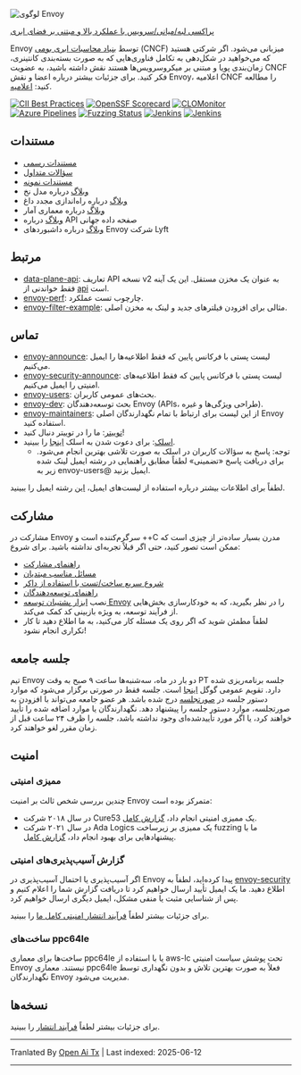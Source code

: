 ![لوگوی Envoy](https://github.com/envoyproxy/artwork/blob/main/PNG/Envoy_Logo_Final_PANTONE.png)

[پراکسی لبه/میانی/سرویس با عملکرد بالا و مبتنی بر فضای ابری](https://www.envoyproxy.io/)

Envoy توسط [بنیاد محاسبات ابری بومی](https://cncf.io) (CNCF) میزبانی می‌شود. اگر شرکتی هستید که می‌خواهید در شکل‌دهی به تکامل فناوری‌هایی که به صورت بسته‌بندی کانتینری، زمان‌بندی پویا و مبتنی بر میکروسرویس‌ها هستند نقش داشته باشید، به عضویت CNCF فکر کنید. برای جزئیات بیشتر درباره اعضا و نقش Envoy، اعلامیه CNCF را مطالعه کنید:
[اعلامیه](https://www.cncf.io/blog/2017/09/13/cncf-hosts-envoy/).

[![CII Best Practices](https://bestpractices.coreinfrastructure.org/projects/1266/badge)](https://bestpractices.coreinfrastructure.org/projects/1266)
[![OpenSSF Scorecard](https://api.securityscorecards.dev/projects/github.com/envoyproxy/envoy/badge)](https://securityscorecards.dev/viewer/?uri=github.com/envoyproxy/envoy)
[![CLOMonitor](https://img.shields.io/endpoint?url=https://clomonitor.io/api/projects/cncf/envoy/badge)](https://clomonitor.io/projects/cncf/envoy)
[![Azure Pipelines](https://dev.azure.com/cncf/envoy/_apis/build/status/11?branchName=main)](https://dev.azure.com/cncf/envoy/_build/latest?definitionId=11&branchName=main)
[![Fuzzing Status](https://oss-fuzz-build-logs.storage.googleapis.com/badges/envoy.svg)](https://bugs.chromium.org/p/oss-fuzz/issues/list?sort=-opened&can=1&q=proj:envoy)
[![Jenkins](https://powerci.osuosl.org/buildStatus/icon?job=build-envoy-static-master&subject=ppc64le%20build)](https://powerci.osuosl.org/job/build-envoy-static-master/)
[![Jenkins](https://ibmz-ci.osuosl.org/buildStatus/icon?job=Envoy_IBMZ_CI&subject=s390x%20build)](https://ibmz-ci.osuosl.org/job/Envoy_IBMZ_CI/)

## مستندات

* [مستندات رسمی](https://www.envoyproxy.io/)
* [سؤالات متداول](https://www.envoyproxy.io/docs/envoy/latest/faq/overview)
* [مستندات نمونه](https://github.com/envoyproxy/examples/)
* [وبلاگ](https://medium.com/@mattklein123/envoy-threading-model-a8d44b922310) درباره مدل نخ
* [وبلاگ](https://medium.com/@mattklein123/envoy-hot-restart-1d16b14555b5) درباره راه‌اندازی مجدد داغ
* [وبلاگ](https://medium.com/@mattklein123/envoy-stats-b65c7f363342) درباره معماری آمار
* [وبلاگ](https://medium.com/@mattklein123/the-universal-data-plane-api-d15cec7a) درباره API صفحه داده جهانی
* [وبلاگ](https://medium.com/@mattklein123/lyfts-envoy-dashboards-5c91738816b1) درباره داشبوردهای Envoy شرکت Lyft

## مرتبط

* [data-plane-api](https://github.com/envoyproxy/data-plane-api): تعاریف API نسخه v2 به عنوان یک مخزن مستقل. این یک آینه فقط خواندنی از [api](https://raw.githubusercontent.com/envoyproxy/envoy/main/api/) است.
* [envoy-perf](https://github.com/envoyproxy/envoy-perf): چارچوب تست عملکرد.
* [envoy-filter-example](https://github.com/envoyproxy/envoy-filter-example): مثالی برای افزودن فیلترهای جدید و لینک به مخزن اصلی.

## تماس

* [envoy-announce](https://groups.google.com/forum/#!forum/envoy-announce): لیست پستی با فرکانس پایین که فقط اطلاعیه‌ها را ایمیل می‌کنیم.
* [envoy-security-announce](https://groups.google.com/forum/#!forum/envoy-security-announce): لیست پستی با فرکانس پایین که فقط اطلاعیه‌های امنیتی را ایمیل می‌کنیم.
* [envoy-users](https://groups.google.com/forum/#!forum/envoy-users): بحث‌های عمومی کاربران.
* [envoy-dev](https://groups.google.com/forum/#!forum/envoy-dev): بحث توسعه‌دهندگان Envoy (APIs، طراحی ویژگی‌ها و غیره).
* [envoy-maintainers](https://groups.google.com/forum/#!forum/envoy-maintainers): از این لیست برای ارتباط با تمام نگهدارندگان اصلی Envoy استفاده کنید.
* [توییتر](https://twitter.com/EnvoyProxy/): ما را در توییتر دنبال کنید!
* [اسلک](https://envoyproxy.slack.com/): برای دعوت شدن به اسلک [اینجا](https://communityinviter.com/apps/envoyproxy/envoy) را ببینید.
  * توجه: پاسخ به سؤالات کاربران در اسلک به صورت تلاشی بهترین انجام می‌شود. برای دریافت پاسخ «تضمینی» لطفاً مطابق راهنمایی در رشته ایمیل لینک شده زیر به envoy-users@ ایمیل بزنید.

لطفاً برای اطلاعات بیشتر درباره استفاده از لیست‌های ایمیل، [این](https://groups.google.com/forum/#!topic/envoy-announce/l9zjYsnS3TY) رشته ایمیل را ببینید.

## مشارکت

مشارکت در Envoy سرگرم‌کننده است و ++C مدرن بسیار ساده‌تر از چیزی است که ممکن است تصور کنید، حتی اگر قبلاً تجربه‌ای نداشته باشید. برای شروع:

* [راهنمای مشارکت](https://raw.githubusercontent.com/envoyproxy/envoy/main/CONTRIBUTING.md)
* [مسائل مناسب مبتدیان](https://github.com/envoyproxy/envoy/issues?q=is%3Aopen+is%3Aissue+label%3Abeginner)
* [شروع سریع ساخت/تست با استفاده از داکر](https://raw.githubusercontent.com/envoyproxy/envoy/main/ci#building-and-running-tests-as-a-developer)
* [راهنمای توسعه‌دهندگان](https://raw.githubusercontent.com/envoyproxy/envoy/main/DEVELOPER.md)
* نصب [ابزار پشتیبان توسعه Envoy](https://github.com/envoyproxy/envoy/blob/main/support/README.md) را در نظر بگیرید، که به خودکارسازی بخش‌هایی از فرآیند توسعه، به ویژه بازبینی کد کمک می‌کند.
* لطفاً مطمئن شوید که اگر روی یک مسئله کار می‌کنید، به ما اطلاع دهید تا کار تکراری انجام نشود!

## جلسه جامعه

تیم Envoy دو بار در ماه، سه‌شنبه‌ها ساعت ۹ صبح به وقت PT جلسه برنامه‌ریزی شده دارد. تقویم عمومی گوگل [اینجا](https://goo.gl/PkDijT) است. جلسه فقط در صورتی برگزار می‌شود که موارد دستور جلسه در [صورتجلسه](https://goo.gl/5Cergb) درج شده باشد. هر عضو جامعه می‌تواند با افزودن به صورتجلسه، موارد دستور جلسه را پیشنهاد دهد. نگهدارندگان یا موارد اضافه شده را تأیید خواهند کرد، یا اگر مورد تأییدشده‌ای وجود نداشته باشد، جلسه را ظرف ۲۴ ساعت قبل از زمان مقرر لغو خواهند کرد.

## امنیت

### ممیزی امنیتی

چندین بررسی شخص ثالث بر امنیت Envoy متمرکز بوده است:
* در سال ۲۰۱۸ شرکت Cure53 یک ممیزی امنیتی انجام داد، [گزارش کامل](https://raw.githubusercontent.com/envoyproxy/envoy/main/docs/security/audit_cure53_2018.pdf).
* در سال ۲۰۲۱ شرکت Ada Logics یک ممیزی بر زیرساخت fuzzing ما با پیشنهادهایی برای بهبود انجام داد، [گزارش کامل](https://raw.githubusercontent.com/envoyproxy/envoy/main/docs/security/audit_fuzzer_adalogics_2021.pdf).

### گزارش آسیب‌پذیری‌های امنیتی

اگر آسیب‌پذیری یا احتمال آسیب‌پذیری در Envoy پیدا کرده‌اید، لطفاً به [envoy-security](mailto:envoy-security@googlegroups.com) اطلاع دهید. ما یک ایمیل تأیید ارسال خواهیم کرد تا دریافت گزارش شما را اعلام کنیم و پس از شناسایی مثبت یا منفی مشکل، ایمیل دیگری ارسال خواهیم کرد.

برای جزئیات بیشتر لطفاً [فرآیند انتشار امنیتی کامل ما](https://raw.githubusercontent.com/envoyproxy/envoy/main/SECURITY.md) را ببینید.

### ساخت‌های ppc64le

ساخت‌ها برای معماری ppc64le یا با استفاده از aws-lc تحت پوشش سیاست امنیتی Envoy نیستند. معماری ppc64le فعلاً به صورت بهترین تلاش و بدون نگهداری توسط نگهدارندگان Envoy مدیریت می‌شود.

## نسخه‌ها

برای جزئیات بیشتر لطفاً [فرآیند انتشار](https://github.com/envoyproxy/envoy/blob/main/RELEASES.md) را ببینید.


---

Tranlated By [Open Ai Tx](https://github.com/OpenAiTx/OpenAiTx) | Last indexed: 2025-06-12

---